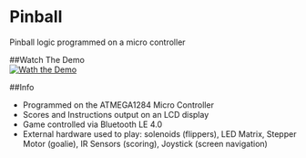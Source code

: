 # Pinball
Pinball logic programmed on a micro controller

##Watch The Demo  
[![Wath the Demo](http://img.youtube.com/vi/MoPGx8JMldQ/0.jpg)](https://www.youtube.com/watch?v=MoPGx8JMldQ)

##Info
*  Programmed on the ATMEGA1284 Micro Controller
*  Scores and Instructions output on an LCD display
*  Game controlled via Bluetooth LE 4.0
*  External hardware used to play: solenoids (flippers), LED Matrix, Stepper Motor (goalie), IR Sensors (scoring), Joystick (screen navigation)

